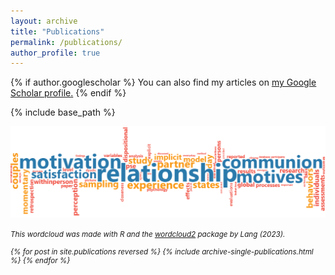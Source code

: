 ```yaml
---
layout: archive
title: "Publications"
permalink: /publications/
author_profile: true
---
```


{% if author.googlescholar %}
  You can also find my articles on <u><a href="{{author.googlescholar}}">my Google Scholar profile</a>.</u>
{% endif %}

{% include base_path %}

<img src="/images/wordcloud.png">

<small><i>This wordcloud was made with R and the <a href="https://cran.r-project.org/web/packages/wordcloud2/vignettes/wordcloud.html">wordcloud2</a> package by Lang (2023).<i>

{% for post in site.publications reversed %}
  {% include archive-single-publications.html %}
{% endfor %}
